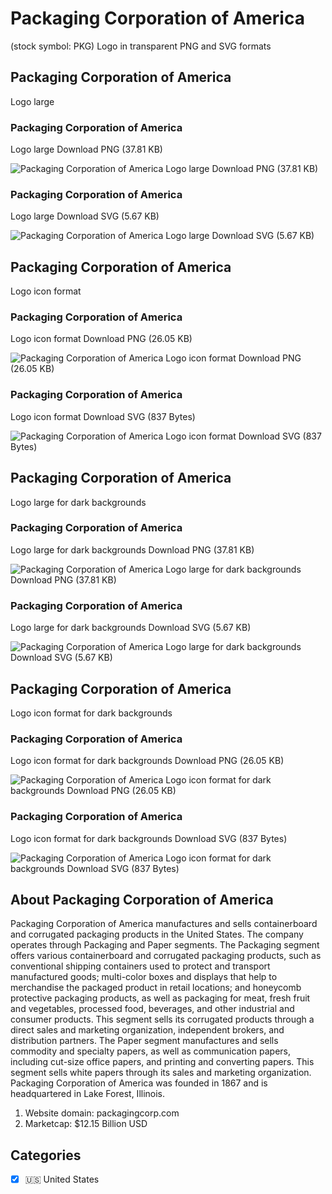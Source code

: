 # Packaging Corporation of America
 (stock symbol: PKG) Logo in transparent PNG and SVG formats

## Packaging Corporation of America
 Logo large

### Packaging Corporation of America
 Logo large Download PNG (37.81 KB)

![Packaging Corporation of America
 Logo large Download PNG (37.81 KB)](/img/orig/PKG_BIG-277d62df.png)

### Packaging Corporation of America
 Logo large Download SVG (5.67 KB)

![Packaging Corporation of America
 Logo large Download SVG (5.67 KB)](/img/orig/PKG_BIG-39b7b114.svg)

## Packaging Corporation of America
 Logo icon format

### Packaging Corporation of America
 Logo icon format Download PNG (26.05 KB)

![Packaging Corporation of America
 Logo icon format Download PNG (26.05 KB)](/img/orig/PKG-182d6dfd.png)

### Packaging Corporation of America
 Logo icon format Download SVG (837 Bytes)

![Packaging Corporation of America
 Logo icon format Download SVG (837 Bytes)](/img/orig/PKG-1dbfd4a7.svg)

## Packaging Corporation of America
 Logo large for dark backgrounds

### Packaging Corporation of America
 Logo large for dark backgrounds Download PNG (37.81 KB)

![Packaging Corporation of America
 Logo large for dark backgrounds Download PNG (37.81 KB)](/img/orig/PKG_BIG.D-e48f66b3.png)

### Packaging Corporation of America
 Logo large for dark backgrounds Download SVG (5.67 KB)

![Packaging Corporation of America
 Logo large for dark backgrounds Download SVG (5.67 KB)](/img/orig/PKG_BIG.D-56116c4b.svg)

## Packaging Corporation of America
 Logo icon format for dark backgrounds

### Packaging Corporation of America
 Logo icon format for dark backgrounds Download PNG (26.05 KB)

![Packaging Corporation of America
 Logo icon format for dark backgrounds Download PNG (26.05 KB)](/img/orig/PKG.D-1135b6c8.png)

### Packaging Corporation of America
 Logo icon format for dark backgrounds Download SVG (837 Bytes)

![Packaging Corporation of America
 Logo icon format for dark backgrounds Download SVG (837 Bytes)](/img/orig/PKG.D-b2bbd809.svg)

## About Packaging Corporation of America


Packaging Corporation of America manufactures and sells containerboard and corrugated packaging products in the United States. The company operates through Packaging and Paper segments. The Packaging segment offers various containerboard and corrugated packaging products, such as conventional shipping containers used to protect and transport manufactured goods; multi-color boxes and displays that help to merchandise the packaged product in retail locations; and honeycomb protective packaging products, as well as packaging for meat, fresh fruit and vegetables, processed food, beverages, and other industrial and consumer products. This segment sells its corrugated products through a direct sales and marketing organization, independent brokers, and distribution partners. The Paper segment manufactures and sells commodity and specialty papers, as well as communication papers, including cut-size office papers, and printing and converting papers. This segment sells white papers through its sales and marketing organization. Packaging Corporation of America was founded in 1867 and is headquartered in Lake Forest, Illinois.

1. Website domain: packagingcorp.com
2. Marketcap: $12.15 Billion USD


## Categories
- [x] 🇺🇸 United States
